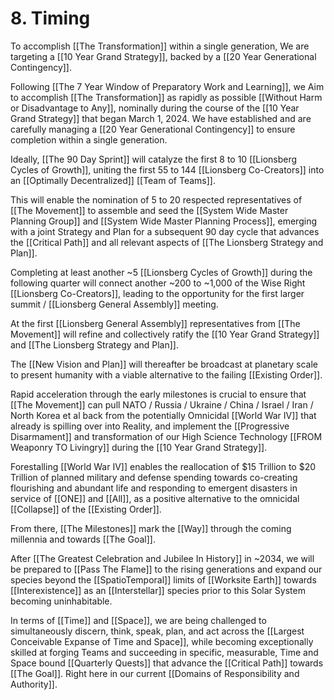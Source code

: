 # 8. Timing

To accomplish [[The Transformation]] within a single generation, We are targeting a [[10 Year Grand Strategy]], backed by a [[20 Year Generational Contingency]].

Following [[The 7 Year Window of Preparatory Work and Learning]], we Aim to accomplish [[The Transformation]] as rapidly as possible [[Without Harm or Disadvantage to Any]], nominally during the course of the [[10 Year Grand Strategy]] that began March 1, 2024. We have established and are carefully managing a [[20 Year Generational Contingency]] to ensure completion within a single generation. 

Ideally, [[The 90 Day Sprint]] will catalyze the first 8 to 10 [[Lionsberg Cycles of Growth]], uniting the first 55 to 144 [[Lionsberg Co-Creators]] into an [[Optimally Decentralized]] [[Team of Teams]]. 

This will enable the nomination of 5 to 20 respected representatives of [[The Movement]] to assemble and seed the [[System Wide Master Planning Group]] and [[System Wide Master Planning Process]], emerging with a joint Strategy and Plan for a subsequent 90 day cycle that advances the [[Critical Path]] and all relevant aspects of [[The Lionsberg Strategy and Plan]]. 

Completing at least another ~5 [[Lionsberg Cycles of Growth]] during the following quarter will connect another ~200 to ~1,000 of the Wise Right [[Lionsberg Co-Creators]], leading to the opportunity for the first larger summit / [[Lionsberg General Assembly]] meeting.

At the first [[Lionsberg General Assembly]] representatives from [[The Movement]] will refine and collectively ratify the [[10 Year Grand Strategy]] and [[The Lionsberg Strategy and Plan]]. 

The [[New Vision and Plan]] will thereafter be broadcast at planetary scale to present humanity with a viable alternative to the failing [[Existing Order]]. 

Rapid acceleration through the early milestones is crucial to ensure that [[The Movement]] can pull NATO / Russia / Ukraine / China / Israel / Iran / North Korea et al back from the potentially Omnicidal [[World War IV]] that already is spilling over into Reality, and implement the [[Progressive Disarmament]] and transformation of our High Science Technology [[FROM Weaponry TO Livingry]] during the [[10 Year Grand Strategy]]. 

Forestalling [[World War IV]] enables the reallocation of $15 Trillion to $20 Trillion of planned military and defense spending towards co-creating flourishing and abundant life and responding to emergent disasters in service of [[ONE]] and [[All]], as a positive alternative to the omnicidal [[Collapse]] of the [[Existing Order]].   

From there, [[The Milestones]] mark the [[Way]] through the coming millennia and towards [[The Goal]]. 

After [[The Greatest Celebration and Jubilee In History]] in ~2034, we will be prepared to [[Pass The Flame]] to the rising generations and expand our species beyond the [[SpatioTemporal]] limits of [[Worksite Earth]] towards [[Interexistence]] as an [[Interstellar]] species prior to this Solar System becoming uninhabitable. 

In terms of [[Time]] and [[Space]], we are being challenged to simultaneously discern, think, speak, plan, and act across the [[Largest Conceivable Expanse of Time and Space]], while becoming exceptionally skilled at forging Teams and succeeding in specific, measurable, Time and Space bound [[Quarterly Quests]] that advance the [[Critical Path]] towards [[The Goal]]. Right here in our current [[Domains of Responsibility and Authority]]. 

